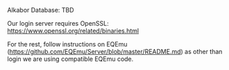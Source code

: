 Alkabor Database: TBD

Our login server requires OpenSSL: https://www.openssl.org/related/binaries.html

For the rest, follow instructions on EQEmu (https://github.com/EQEmu/Server/blob/master/README.md) as other than login we are using compatible EQEmu code. 

